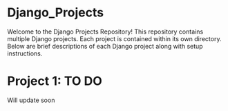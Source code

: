 # Django_Projects

Welcome to the Django Projects Repository! This repository contains multiple Django projects. 
Each project is contained within its own directory. Below are brief descriptions of each Django project along with setup instructions.

# Project 1: TO DO

Will update soon
